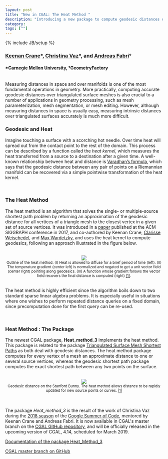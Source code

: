 ```yaml
---
layout: post
title: "New in CGAL: The Heat Method "
description: "Introducing a new package to compute geodesic distances over triangulated surface meshes"
category:
tags: [""]
---
```

{% include JB/setup %}


<h3><a href="https://www.cs.cmu.edu/~kmcrane/">Keenan Crane</a>&#42;,
<a href="https://www.linkedin.com/in/cvaz2018">Christina Vaz</a>&#42;, and
<a href="https://geometryfactory.com/who-we-are/">Andreas Fabri</a>&deg;</h3>
<h4>&#42;<a href="https://www.csd.cs.cmu.edu/">Carnegie Mellon University</a>,
&deg;<a href="http://www.geometryfactory.com" target="_blank">GeometryFactory</a></h4>

<br>
Measuring distances in space and over manifolds is one of the most fundamental operations
in geometry. More practically, computing accurate geodesic distances over triangulated
surface meshes is also crucial to a number of applications in geometry processing, such as
mesh parameterization, mesh segmentation, or mesh editing. However, although measuring distances
in space is usually easy, measuring intrinsic distances over triangulated surfaces accurately
is much more difficult.

<br>
<h3>Geodesic and Heat</h3>

<p>Imagine touching a surface with a scorching hot needle. Over time heat will
spread out from the contact point to the rest of the domain. This process can be described by a function
called the <i>heat kernel</i>, which measures the heat transferred from a source to a destination
after a given time. A well-known relationship between heat and distance is
<a href="https://onlinelibrary.wiley.com/doi/abs/10.1002/cpa.3160200210" title="Varadhan’s formula">Varadhan’s formula</a>,
which says that the geodesic distance between any pair of points on a Riemannian manifold can be
recovered via a simple pointwise transformation of the heat kernel.</p>

<br>
<h3>The Heat Method</h3>

<p>The heat method is an algorithm that solves the single- or multiple-source shortest path problem
by returning an approximation of the geodesic distance for all vertices of a triangle mesh
to the closest vertex in a given set of source vertices.
It was introduced in a <a href="https://dl.acm.org/citation.cfm?id=3131280" title="The Heat Method for Distance Computation">paper</a>
published at the ACM SIGGRAPH conference in 2017, and co-authored by Keenan Crane,
<a href="https://de.linkedin.com/in/clarisse-weischedel-ph-d-009589b0" title="Clarisse Weischedel">Clarisse Weischedel</a>,
and <a href="http://num.math.uni-goettingen.de/~wardetzky/" title="Max Wardetzky">Max Wardetzky</a>,
and uses the heat kernel to compute geodesics, following an approach illustrated in the figure below.</p>

<br>
<div style="text-align:center;">
  <a href="../../../../images/Heat_method_theory.png"><img src="../../../../images/Heat_method_theory.png" style="max-width:95%"/></a><br>
  <small> Outline of the heat method. (I) Heat is allowed to diffuse for a
  brief period of time (left). (II) The temperature gradient (center left) is
  normalized and negated to get a unit vector field (center right) pointing
  along geodesics. (III) A function whose gradient follows the vector field recovers the
  final distance is computed (right) <a href="https://dl.acm.org/citation.cfm?id=3131280">[1]</a>.</small>
</div>
<br>

<p>The heat method is highly efficient since the algorithm boils down to two standard sparse linear algebra
problems. It is especially useful in situations where one wishes to perform repeated distance queries
on a fixed domain, since precomputation done for the first query can be re-used.</p>

<br>
<h3>Heat Method : The Package</h3>

<p>The newest CGAL package, <b>Heat_method_3</b> implements the heat method.
This package is related to the package <a href="https://doc.cgal.org/latest/Manual/packages.html#PkgSurfaceMeshShortestPathSummary">
Triangulated Surface Mesh Shortest Paths</a> as both deal with geodesic distances. The heat method package computes for every vertex
of a mesh an approximate distance to one or several source vertices, whereas
the geodesic shortest path package computes the exact shortest path
between any two points on the surface.</p>

<br>
<div style="text-align:center;">
  <a href="../../../../images/Heat_method_bunny.png"><img src="../../../../images/Heat_method_bunny.png" style="max-width:85%"/></a><br>
  <small> Geodesic distance on the Stanford Bunny. The heat method allows
  distance to be rapidly updated for new source points or curves.
  <a href="https://dl.acm.org/citation.cfm?id=3131280">[1]</a></small>
</div>
<br>

<br>
<p>The package <i>Heat_method_3</i> is the result of the work of Christina Vaz
during the <a href="https://github.com/CGAL/cgal/wiki/GSoC_2018" title="GSoC 2018">2018 season</a>
of the <a href="https://github.com/CGAL/cgal/wiki/Project-Ideas" title="CGAL GSoC">Google Summer of Code</a>,
mentored by Keenan Crane and Andreas Fabri. It is now available in CGAL's master branch
on the <a href="https://github.com/CGAL/cgal/">CGAL GitHub repository</a>,
and will be officially released in the upcoming version of CGAL, 4.14, scheduled for March 2019.</p>

<i class="glyphicon glyphicon-book"></i>
<a href="https://cgal.geometryfactory.com/CGAL/doc/master/Heat_method_3/index.html#Chapter_HeatMethod">Documentation of the package Heat_Method_3</a> <br>

<i class="glyphicon glyphicon-download"></i>
<a href="https://github.com/CGAL/cgal/tree/master">CGAL master branch on GitHub</a>
